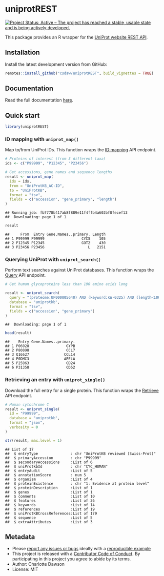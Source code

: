 uniprotREST
================

<!-- badges: start -->

[![Project Status: Active – The project has reached a stable, usable
state and is being actively
developed.](https://www.repostatus.org/badges/latest/active.svg)](https://www.repostatus.org/#active)
<!-- badges: end -->

This package provides an R wrapper for the [UniProt website REST
API](https://www.uniprot.org/help/api).

## Installation

Install the latest development version from GitHub:

``` r
remotes::install_github("csdaw/uniprotREST", build_vignettes = TRUE)
```

## Documentation

Read the full documentation
[here](https://csdaw.github.io/uniprotREST/articles/uniprotREST.html).

## Quick start

``` r
library(uniprotREST)
```

### ID mapping with `uniprot_map()`

Map to/from UniProt IDs. This function wraps the [ID
mapping](https://www.uniprot.org/help/id_mapping) API endpoint.

``` r
# Proteins of interest (from 3 different taxa)
ids <- c("P99999", "P12345", "P23456")

# Get accessions, gene names and sequence lengths
result <- uniprot_map(
  ids = ids, 
  from = "UniProtKB_AC-ID",
  to = "UniProtKB",
  format = "tsv",
  fields = c("accession", "gene_primary", "length")
)
```

    ## Running job: fb7778b417ab8f889e11f4ffb4a602bf8fecef13 
    ##  Downloading: page 1 of 1

``` r
result
```

    ##     From  Entry Gene.Names..primary. Length
    ## 1 P99999 P99999                 CYCS    105
    ## 2 P12345 P12345                 GOT2    430
    ## 3 P23456 P23456                    L   2151

### Querying UniProt with `uniprot_search()`

Perform text searches against UniProt databases. This function wraps the
[Query](https://www.uniprot.org/help/api_queries) API endpoint.

``` r
# Get human glycoproteins less than 100 amino acids long

result <- uniprot_search(
  query = "(proteome:UP000005640) AND (keyword:KW-0325) AND (length<100)",
  database = "uniprotkb",
  format = "tsv",
  fields = c("accession", "gene_primary")
)
```

    ##  Downloading: page 1 of 1

``` r
head(result)
```

    ##    Entry Gene.Names..primary.
    ## 1 P06028                 GYPB
    ## 2 P80098                 CCL7
    ## 3 Q16627                CCL14
    ## 4 P0DMC3                APELA
    ## 5 P25063                 CD24
    ## 6 P31358                 CD52

### Retrieving an entry with `uniprot_single()`

Download the full entry for a single protein. This function wraps the
[Retrieve](https://www.uniprot.org/help/api_retrieve_entries) API
endpoint.

``` r
# Human cytochrome C
result <- uniprot_single(
  id = "P99999",
  database = "uniprotkb",
  format = "json",
  verbosity = 0
)

str(result, max.level = 1)
```

    ## List of 17
    ##  $ entryType               : chr "UniProtKB reviewed (Swiss-Prot)"
    ##  $ primaryAccession        : chr "P99999"
    ##  $ secondaryAccessions     :List of 6
    ##  $ uniProtkbId             : chr "CYC_HUMAN"
    ##  $ entryAudit              :List of 5
    ##  $ annotationScore         : num 5
    ##  $ organism                :List of 4
    ##  $ proteinExistence        : chr "1: Evidence at protein level"
    ##  $ proteinDescription      :List of 1
    ##  $ genes                   :List of 1
    ##  $ comments                :List of 10
    ##  $ features                :List of 36
    ##  $ keywords                :List of 14
    ##  $ references              :List of 19
    ##  $ uniProtKBCrossReferences:List of 179
    ##  $ sequence                :List of 5
    ##  $ extraAttributes         :List of 3

## Metadata

- Please [report any issues or
  bugs](https://github.com/csdaw/uniprotREST/issues) ideally with a
  [reproducible example](https://reprex.tidyverse.org/)
- This project is released with a [Contributor Code of
  Conduct](https://pkgdown.r-lib.org/CODE_OF_CONDUCT.html). By
  participating in this project you agree to abide by its terms.
- Author: Charlotte Dawson
- License: MIT
